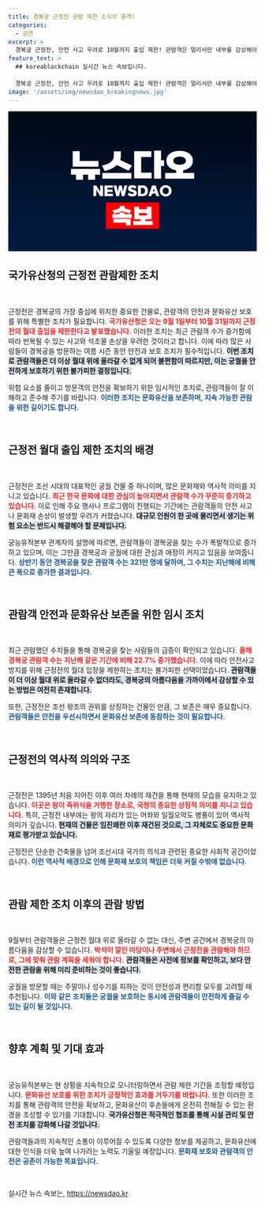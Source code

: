 ```yaml
---
title: 경복궁 근정전 관람 제한 소식의 충격!
categories:
  - 공연
excerpt: >
  경복궁 근정전, 안전 사고 우려로 10월까지 출입 제한! 관람객은 멀리서만 내부를 감상해야 하며, 증가하는 관람객 수에 따른 임시 조치로 안전과 문화유산 보호를 위해 시행됩니다.
feature_text: >
  ## koreablockchain 실시간 뉴스 속보입니다.

  경복궁 근정전, 안전 사고 우려로 10월까지 출입 제한! 관람객은 멀리서만 내부를 감상해야 하며, 증가하는 관람객 수에 따른 임시 조치로 안전과 문화유산 보호를 위해 시행됩니다.
image: '/assets/img/newsdao_breakingnews.jpg'
---
```


<p><img src="/assets/img/newsdao_breakingnews.jpg" alt="koreablockchain 속보" /></p>

<h2 data-ke-size="size26">국가유산청의 근정전 관람제한 조치</h2>

<p data-ke-size="size16">&nbsp;</p>

<p>근정전은 경복궁의 가장 중심에 위치한 중요한 건물로, 관람객의 안전과 문화유산 보호를 위해 특별한 조치가 필요합니다. <b><span style="color: #ee2323;">국가유산청은 오는 9월 1일부터 10월 31일까지 근정전의 월대 출입을 제한한다고 발표했습니다.</span></b> 이러한 조치는 최근 관람객 수가 증가함에 따라 반복될 수 있는 사고와 석조물 손상을 우려한 것이라고 합니다. 이에 따라 많은 사람들이 경복궁을 방문하는 여름 시즌 동안 안전과 보호 조치가 필수적입니다. <b><span style="background-color: #21538527;">이번 조치로 관람객들은 더 이상 월대 위에 올라갈 수 없게 되어 불편함이 따르지만, 이는 궁궐을 안전하게 보호하기 위한 불가피한 결정입니다.</span></b> </p>

<p>위험 요소를 줄이고 방문객의 안전을 확보하기 위한 임시적인 조치로, 관람객들이 잘 이해하고 준수해 주기를 바랍니다. <b><span style="color: #1a5490;">이러한 조치는 문화유산을 보존하며, 지속 가능한 관람을 위한 길이기도 합니다.</span></b></p>

<p data-ke-size="size16">&nbsp;</p>

<h2 data-ke-size="size26">근정전 월대 출입 제한 조치의 배경</h2>

<p data-ke-size="size16">&nbsp;</p>

<p>근정전은 조선 시대의 대표적인 궁궐 건물 중 하나이며, 많은 문화재와 역사적 의미를 지니고 있습니다. <b><span style="color: #ee2323;">최근 한국 문화에 대한 관심이 높아지면서 관람객 수가 꾸준히 증가하고 있습니다.</span></b> 이로 인해 주요 행사나 프로그램이 진행되는 기간에는 관람객들의 안전 사고나 문화재 손상이 발생할 우려가 커졌습니다. <b><span style="background-color: #21538527;">대규모 인원이 한 곳에 몰리면서 생기는 위험 요소는 반드시 해결해야 할 문제입니다.</span></b></p>

<p>궁능유적본부 관계자의 설명에 따르면, 관람객들이 경복궁을 찾는 수가 폭발적으로 증가하고 있으며, 이는 그만큼 경복궁과 궁궐에 대한 관심과 애정이 커지고 있음을 보여줍니다. <b><span style="color: #1a5490;">상반기 동안 경복궁을 찾은 관람객 수는 321만 명에 달하며, 그 수치는 지난해에 비해 큰 폭으로 증가한 결과입니다.</span></b> </p>

<p data-ke-size="size16">&nbsp;</p>

<h2 data-ke-size="size26">관람객 안전과 문화유산 보존을 위한 임시 조치</h2>

<p data-ke-size="size16">&nbsp;</p>

<p>최근 관람했던 수치들을 통해 경복궁을 찾는 사람들의 급증이 확인되고 있습니다. <b><span style="color: #ee2323;">올해 경복궁 관람객 수는 지난해 같은 기간에 비해 22.7% 증가했습니다.</span></b> 이에 따라 안전사고 방지를 위해 근정전의 월대 입장을 제한하는 조치는 불가피한 선택이었습니다. <b><span style="background-color: #21538527;">관람객들이 더 이상 월대 위로 올라갈 수 없더라도, 경복궁의 아름다움을 가까이에서 감상할 수 있는 방법은 여전히 존재합니다.</span></b></p>

<p>또한, 근정전은 조선 왕조의 권위를 상징하는 건물인 만큼, 그 보존은 매우 중요합니다. <b><span style="color: #1a5490;">관람객들은 안전을 우선시하면서 문화유산 보존에 동참하는 것이 필요합니다.</span></b> </p>

<p data-ke-size="size16">&nbsp;</p>

<h2 data-ke-size="size26">근정전의 역사적 의의와 구조</h2>

<p data-ke-size="size16">&nbsp;</p>

<p>근정전은 1395년 처음 지어진 이후 여러 차례의 재건을 통해 현재의 모습을 유지하고 있습니다. <b><span style="color: #ee2323;">이곳은 왕이 즉위식을 거행한 장소로, 국정의 중요한 상징적 의미를 지니고 있습니다.</span></b> 특히, 근정전 내부에는 왕의 자리가 있는 어좌와 일월오악도 병풍이 있어 역사적 의미가 깊습니다. <b><span style="background-color: #21538527;">현재의 건물은 임진왜란 이후 재건된 것으로, 그 자체로도 중요한 문화재로 평가받고 있습니다.</span></b></p>

<p>근정전은 단순한 건축물을 넘어 조선시대 국가의 의식과 관련된 중요한 사회적 공간이었습니다. <b><span style="color: #1a5490;">이런 역사적 배경으로 인해 문화재 보호의 책임은 더욱 커질 수밖에 없습니다.</span></b> </p>

<p data-ke-size="size16">&nbsp;</p>

<h2 data-ke-size="size26">관람 제한 조치 이후의 관람 방법</h2>

<p data-ke-size="size16">&nbsp;</p>

<p>9월부터 관람객들은 근정전 월대 위로 올라갈 수 없는 대신, 주변 공간에서 경복궁의 아름다움을 감상할 수 있습니다. <b><span style="color: #ee2323;">박석이 깔린 마당이나 주변에서 근정전을 관람해야 하므로, 그에 맞춰 관람 계획을 세워야 합니다.</span></b> <b><span style="background-color: #21538527;">관람객들은 사전에 정보를 확인하고, 보다 안전한 관람을 위해 미리 준비하는 것이 좋습니다.</span></b></p>

<p>궁궐을 방문할 때는 주말이나 성수기를 피하는 것이 안전성과 편리함 모두를 고려할 때 추천됩니다. <b><span style="color: #1a5490;">이와 같은 조치들은 궁궐을 보호하는 동시에 관람객들이 안전하게 즐길 수 있는 길이 될 것입니다.</span></b> </p>

<p data-ke-size="size16">&nbsp;</p>

<h2 data-ke-size="size26">향후 계획 및 기대 효과</h2>

<p data-ke-size="size16">&nbsp;</p>

<p>궁능유적본부는 현 상황을 지속적으로 모니터링하면서 관람 제한 기간을 조정할 예정입니다. <b><span style="color: #ee2323;">문화유산 보호를 위한 조치가 긍정적인 효과를 거두기를 바랍니다.</span></b> 또한 이러한 조치를 통해 관람객의 안전을 확보하고, 문화유산이 후손들에게 온전히 전해질 수 있는 환경을 조성할 수 있기를 기대합니다. <b><span style="background-color: #21538527;">국가유산청은 적극적인 협조를 통해 시설 관리 및 안전 조치를 강화해 나갈 것입니다.</span></b> </p>

<p>관람객들과의 지속적인 소통이 이루어질 수 있도록 다양한 정보를 제공하고, 문화유산에 대한 인식을 더욱 높여 나가려는 노력도 기울일 예정입니다. <b><span style="color: #1a5490;">문화재 보호와 관람객의 안전은 공존이 가능한 목표입니다.</span></b> </p>

<p data-ke-size="size16">&nbsp;</p>
실시간 뉴스 속보는, <a href="https://newsdao.kr" rel="dofollow">https://newsdao.kr</a>


